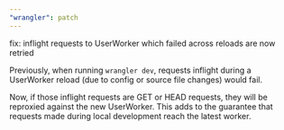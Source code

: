 ```yaml
---
"wrangler": patch
---
```


fix: inflight requests to UserWorker which failed across reloads are now retried

Previously, when running `wrangler dev`, requests inflight during a UserWorker reload (due to config or source file changes) would fail.

Now, if those inflight requests are GET or HEAD requests, they will be reproxied against the new UserWorker. This adds to the guarantee that requests made during local development reach the latest worker.
